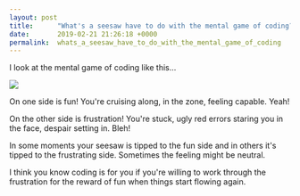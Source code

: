 ```yaml
---
layout: post
title:      "What's a seesaw have to do with the mental game of coding?"
date:       2019-02-21 21:26:18 +0000
permalink:  whats_a_seesaw_have_to_do_with_the_mental_game_of_coding
---
```



I look at the mental game of coding like this...

![](https://www.google.com/url?sa=i&source=images&cd=&ved=2ahUKEwj15b2N4M3gAhUGDKwKHVzcA4sQjRx6BAgBEAU&url=https%3A%2F%2Fpixabay.com%2Fen%2Fseesaw-teeter-totter-teeter-totter-41961%2F&psig=AOvVaw1Z9n-tTubgsU3IX7ao8SR7&ust=1550870256309737)

On one side is fun! You're cruising along, in the zone, feeling capable. Yeah!

On the other side is frustration! You're stuck, ugly red errors staring you in the face, despair setting in. Bleh!

In some moments your seesaw is tipped to the fun side and in others it's tipped to the frustrating side. Sometimes the feeling might be neutral. 

I think you know coding is for you if you're willing to work through the frustration for the reward of fun when things start flowing again.
